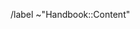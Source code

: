 <!-- Please use a template if appropriate. Otherwise, please add a description and appropriate labels. See https://handbook.gitlab.com/handbook/content-websites/#issue-triage for more information. -->

<!-- Default labels. -->
/label ~"Handbook::Content"

